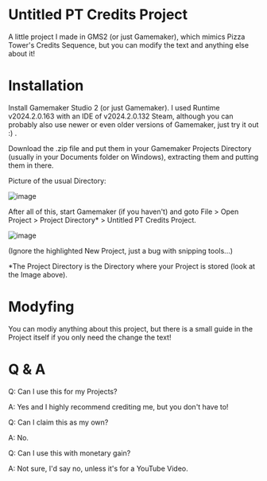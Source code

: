 # Untitled PT Credits Project
A little project I made in GMS2 (or just Gamemaker), which mimics Pizza Tower's Credits Sequence, but you can modify the text and anything else about it!

# Installation
Install Gamemaker Studio 2 (or just Gamemaker). I used Runtime v2024.2.0.163 with an IDE of v2024.2.0.132 Steam, although you can probably also use newer or even older versions of Gamemaker, just try it out :) .

Download the .zip file and put them in your Gamemaker Projects Directory (usually in your Documents folder on Windows), extracting them and putting them in there.

Picture of the usual Directory: 

![image](https://github.com/rammandoof/PTcredits-text-GMS2/assets/146557994/21865fbb-c752-4b50-9586-59db2e44227c)

After all of this, start Gamemaker (if you haven't) and goto File > Open Project > Project Directory* > Untitled PT Credits Project.

![image](https://github.com/rammandoof/PTcredits-text-GMS2/assets/146557994/d839441c-83d5-4e88-9125-9788f4905cc4)

(Ignore the highlighted New Project, just a bug with snipping tools...)

*The Project Directory is the Directory where your Project is stored (look at the Image above).

# Modyfing
You can modiy anything about this project, but there is a small guide in the Project itself if you only need the change the text!

# Q & A
Q: Can I use this for my Projects?

A: Yes and I highly recommend crediting me, but you don't have to!


Q: Can I claim this as my own?

A: No.


Q: Can I use this with monetary gain?

A: Not sure, I'd say no, unless it's for a YouTube Video.
